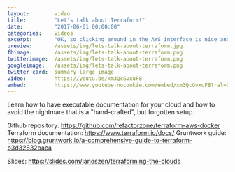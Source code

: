```yaml
---
layout:        video
title:         "Let's talk about Terraform!"
date:          "2017-06-01 00:00:00"
categories:    videos
excerpt:       "OK, so clicking around in the AWS interface is nice and all, but we'd really like to have some documentation as to how our cloud is set up. That's where Terraform comes into play."
preview:       /assets/img/lets-talk-about-terraform.jpg
fbimage:       /assets/img/lets-talk-about-terraform.png
twitterimage:  /assets/img/lets-talk-about-terraform.png
googleimage:   /assets/img/lets-talk-about-terraform.png
twitter_card:  summary_large_image
video:         https://youtu.be/xm3QcGvxuF8
embed:         https://www.youtube-nocookie.com/embed/xm3QcGvxuF8?rel=0&autoplay=1
---
```


Learn how to have executable documentation for your cloud and how to avoid the nightmare that is a "hand-crafted", but forgotten setup.

Github repository: https://github.com/refactorzone/terraform-aws-docker
Terraform documentation: https://www.terraform.io/docs/
Gruntwork guide: https://blog.gruntwork.io/a-comprehensive-guide-to-terraform-b3d32832baca

Slides: https://slides.com/janoszen/terraforming-the-clouds